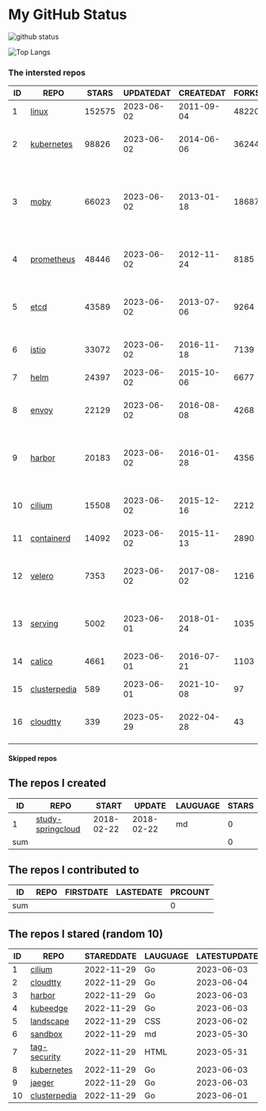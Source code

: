 # My GitHub Status

<img src="https://github-readme-stats-1.yihong0618.vercel.app/api?username=daoqingniu&show_icons=true&&&hide_title=true&count_private=true" alt="github status" />

![Top Langs](https://github-readme-stats-1.yihong0618.vercel.app/api/top-langs/?username=daoqingniu&layout=compact)

<!--START_SECTION:github_repos-->
### The intersted repos
| ID |                              REPO                               | STARS  | UPDATEDAT  | CREATEDAT  | FORKSCOUNT |                                              DESCRIPTIONS                                              |
|----|-----------------------------------------------------------------|--------|------------|------------|------------|--------------------------------------------------------------------------------------------------------|
|  1 | [linux](https://github.com/torvalds/linux)                      | 152575 | 2023-06-02 | 2011-09-04 |      48220 | Linux kernel source tree                                                                               |
|  2 | [kubernetes](https://github.com/kubernetes/kubernetes)          |  98826 | 2023-06-02 | 2014-06-06 |      36244 | Production-Grade Container Scheduling and Management                                                   |
|  3 | [moby](https://github.com/moby/moby)                            |  66023 | 2023-06-02 | 2013-01-18 |      18687 | Moby Project - a collaborative project for the container ecosystem to assemble container-based systems |
|  4 | [prometheus](https://github.com/prometheus/prometheus)          |  48446 | 2023-06-02 | 2012-11-24 |       8185 | The Prometheus monitoring system and time series database.                                             |
|  5 | [etcd](https://github.com/etcd-io/etcd)                         |  43589 | 2023-06-02 | 2013-07-06 |       9264 | Distributed reliable key-value store for the most critical data of a distributed system                |
|  6 | [istio](https://github.com/istio/istio)                         |  33072 | 2023-06-02 | 2016-11-18 |       7139 | Connect, secure, control, and observe services.                                                        |
|  7 | [helm](https://github.com/helm/helm)                            |  24397 | 2023-06-02 | 2015-10-06 |       6677 | The Kubernetes Package Manager                                                                         |
|  8 | [envoy](https://github.com/envoyproxy/envoy)                    |  22129 | 2023-06-02 | 2016-08-08 |       4268 | Cloud-native high-performance edge/middle/service proxy                                                |
|  9 | [harbor](https://github.com/goharbor/harbor)                    |  20183 | 2023-06-02 | 2016-01-28 |       4356 | An open source trusted cloud native registry project that stores, signs, and scans content.            |
| 10 | [cilium](https://github.com/cilium/cilium)                      |  15508 | 2023-06-02 | 2015-12-16 |       2212 | eBPF-based Networking, Security, and Observability                                                     |
| 11 | [containerd](https://github.com/containerd/containerd)          |  14092 | 2023-06-02 | 2015-11-13 |       2890 | An open and reliable container runtime                                                                 |
| 12 | [velero](https://github.com/vmware-tanzu/velero)                |   7353 | 2023-06-02 | 2017-08-02 |       1216 | Backup and migrate Kubernetes applications and their persistent volumes                                |
| 13 | [serving](https://github.com/knative/serving)                   |   5002 | 2023-06-01 | 2018-01-24 |       1035 | Kubernetes-based, scale-to-zero, request-driven compute                                                |
| 14 | [calico](https://github.com/projectcalico/calico)               |   4661 | 2023-06-01 | 2016-07-21 |       1103 | Cloud native networking and network security                                                           |
| 15 | [clusterpedia](https://github.com/clusterpedia-io/clusterpedia) |    589 | 2023-06-01 | 2021-10-08 |         97 | The Encyclopedia of Kubernetes clusters                                                                |
| 16 | [cloudtty](https://github.com/cloudtty/cloudtty)                |    339 | 2023-05-29 | 2022-04-28 |         43 | A Friendly Kubernetes CloudShell (Web Terminal) !                                                      |



#### Skipped repos
<!--END_SECTION:github_repos-->

<!--START_SECTION:my_github-->
## The repos I created
| ID  |                                 REPO                                 |   START    |   UPDATE   | LAUGUAGE | STARS |
|-----|----------------------------------------------------------------------|------------|------------|----------|-------|
|   1 | [study-springcloud](https://github.com/daoqingniu/study-springcloud) | 2018-02-22 | 2018-02-22 | md       |     0 |
| sum |                                                                      |            |            |          |     0 |

## The repos I contributed to
| ID  | REPO | FIRSTDATE | LASTEDATE | PRCOUNT |
|-----|------|-----------|-----------|---------|
| sum |      |           |           |       0 |

## The repos I stared (random 10)
| ID |                              REPO                               | STAREDDATE | LAUGUAGE | LATESTUPDATE |
|----|-----------------------------------------------------------------|------------|----------|--------------|
|  1 | [cilium](https://github.com/cilium/cilium)                      | 2022-11-29 | Go       | 2023-06-03   |
|  2 | [cloudtty](https://github.com/cloudtty/cloudtty)                | 2022-11-29 | Go       | 2023-06-04   |
|  3 | [harbor](https://github.com/goharbor/harbor)                    | 2022-11-29 | Go       | 2023-06-03   |
|  4 | [kubeedge](https://github.com/kubeedge/kubeedge)                | 2022-11-29 | Go       | 2023-06-03   |
|  5 | [landscape](https://github.com/cncf/landscape)                  | 2022-11-29 | CSS      | 2023-06-02   |
|  6 | [sandbox](https://github.com/cncf/sandbox)                      | 2022-11-29 | md       | 2023-05-30   |
|  7 | [tag-security](https://github.com/cncf/tag-security)            | 2022-11-29 | HTML     | 2023-05-31   |
|  8 | [kubernetes](https://github.com/kubernetes/kubernetes)          | 2022-11-29 | Go       | 2023-06-03   |
|  9 | [jaeger](https://github.com/jaegertracing/jaeger)               | 2022-11-29 | Go       | 2023-06-03   |
| 10 | [clusterpedia](https://github.com/clusterpedia-io/clusterpedia) | 2022-11-29 | Go       | 2023-06-01   |

<!--END_SECTION:my_github-->
